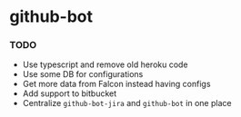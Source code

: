 # github-bot

### TODO

- Use typescript and remove old heroku code
- Use some DB for configurations
- Get more data from Falcon instead having configs
- Add support to bitbucket
- Centralize `github-bot-jira` and `github-bot` in one place
